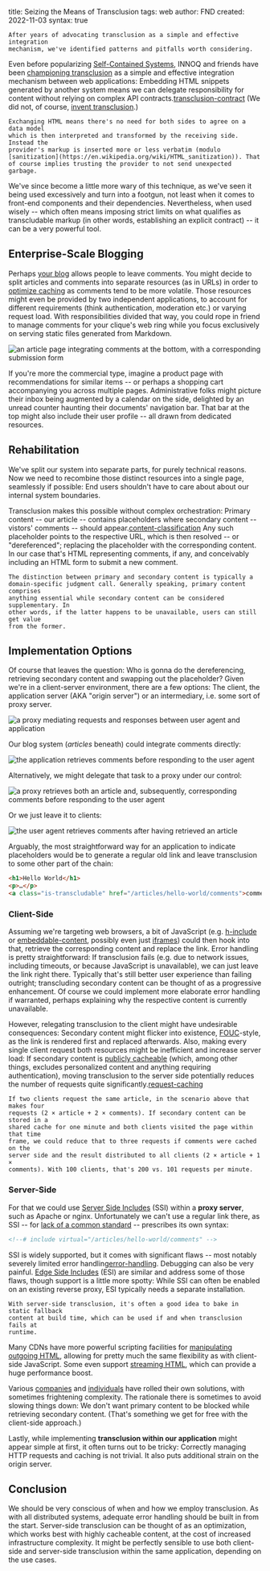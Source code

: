 title: Seizing the Means of Transclusion
tags: web
author: FND
created: 2022-11-03
syntax: true

```intro
After years of advocating transclusion as a simple and effective integration
mechanism, we've identified patterns and pitfalls worth considering.
```

Even before popularizing [Self-Contained Systems](https://scs-architecture.org),
INNOQ and friends have been
[championing transclusion](https://www.innoq.com/en/blog/transclusion/) as a
simple and effective integration mechanism between web applications: Embedding
HTML snippets generated by another system means we can delegate responsibility
for content without relying on complex API
contracts.[transclusion-contract](footnote://) (We did not, of course,
[invent transclusion](https://en.wikipedia.org/wiki/Transclusion#History_and_implementation_by_Project_Xanadu).)

```footnote transclusion-contract
Exchanging HTML means there's no need for both sides to agree on a data model
which is then interpreted and transformed by the receiving side. Instead the
provider's markup is inserted more or less verbatim (modulo
[sanitization](https://en.wikipedia.org/wiki/HTML_sanitization)). That
of course implies trusting the provider to not send unexpected garbage.
```

We've since become a little more wary of this technique, as we've seen it being
used excessively and turn into a footgun, not least when it comes to front-end
components and their dependencies. Nevertheless, when used wisely -- which often
means imposing strict limits on what qualifies as transcludable markup (in
other words, establishing an explicit contract) -- it can be a very powerful
tool.


Enterprise-Scale Blogging
-------------------------

Perhaps [your blog](https://cagrimmett.com/thoughts/2022/04/26/why-blog/)
allows people to leave comments. You might decide to split articles and
comments into separate resources (as in URLs) in order to
[optimize caching](page://articles/http-caching) as comments tend to be more volatile.
Those resources might even be provided by two independent applications, to
account for different requirements (think authentication, moderation etc.) or
varying request load. With responsibilities divided that way, you could rope in
friend to manage comments for your clique's web ring while you focus exclusively
on serving static files generated from Markdown.

![an article page integrating comments at the bottom, with a corresponding submission form](./blog.png)

If you're more the commercial type, imagine a product page with recommendations
for similar items -- or perhaps a shopping cart accompanying you across multiple
pages. Administrative folks might picture their inbox being augmented by a
calendar on the side, delighted by an unread counter haunting their documents'
navigation bar. That bar at the top might also include their user profile -- all
drawn from dedicated resources.


Rehabilitation
--------------

We've split our system into separate parts, for purely technical reasons. Now we
need to recombine those distinct resources into a single page, seamlessly if
possible: End users shouldn't have to care about about our internal system
boundaries.

Transclusion makes this possible without complex orchestration: Primary content --
our article -- contains placeholders where secondary content -- vistors'
comments -- should appear.[content-classification](footnote://) Any such
placeholder points to the respective URL, which is then resolved -- or
"dereferenced"; replacing the placeholder with the corresponding content. In our
case that's HTML representing comments, if any, and conceivably including an
HTML form to submit a new comment.

```footnote content-classification
The distinction between primary and secondary content is typically a
domain-specific judgment call. Generally speaking, primary content comprises
anything essential while secondary content can be considered supplementary. In
other words, if the latter happens to be unavailable, users can still get value
from the former.
```


Implementation Options
----------------------

Of course that leaves the question: Who is gonna do the dereferencing,
retrieving secondary content and swapping out the placeholder? Given we're in a
client-server environment, there are a few options: The client, the application
server (AKA "origin server") or an intermediary, i.e. some sort of proxy server.

![a proxy mediating requests and responses between user agent and application](./client-server.png)

Our blog system (_articles_ beneath) could integrate comments directly:

![the application retrieves comments before responding to the user agent](./origin.png)

Alternatively, we might delegate that task to a proxy under our control:

![a proxy retrieves both an article and, subsequently, corresponding comments before responding to the user agent](./proxy.png)

Or we just leave it to clients:

![the user agent retrieves comments after having retrieved an article](./client.png)

Arguably, the most straightforward way for an application to indicate
placeholders would be to generate a regular old link and leave transclusion to
some other part of the chain:

```html
<h1>Hello World</h1>
<p>…</p>
<a class="is-transcludable" href="/articles/hello-world/comments">comments</a>
```


### Client-Side

Assuming we're targeting web browsers, a bit of JavaScript (e.g.
[h-include](https://github.com/gustafnk/h-include) or
[embeddable-content](https://github.com/FND/embeddable-content), possibly even
just
[iframes](https://developer.mozilla.org/en-US/docs/Web/HTML/Element/iframe))
could then hook into that, retrieve the corresponding content and replace the
link. Error handling is pretty straightforward: If transclusion fails (e.g. due
to network issues, including timeouts, or because JavaScript is unavailable),
we can just leave the link right there. Typically that's still better user
experience than failing outright; transcluding secondary content can be thought
of as a progressive enhancement. Of course we could implement more elaborate
error handling if warranted, perhaps explaining why the respective content is
currently unavailable.

However, relegating transclusion to the client might have undesirable
consequences: Secondary content might flicker into existence,
[FOUC](https://en.wikipedia.org/wiki/Flash_of_unstyled_content)-style, as the
link is rendered first and replaced afterwards. Also, making every single
client request both resources might be inefficient and increase server load: If
secondary content is
[publicly cacheable](https://developer.mozilla.org/en-US/docs/Web/HTTP/Headers/Cache-Control#public)
(which, among other things, excludes personalized content and anything
requiring authentication), moving transclusion to the server side potentially
reduces the number of requests quite
significantly.[request-caching](footnote://)

```footnote request-caching
If two clients request the same article, in the scenario above that makes four
requests (2 × article + 2 × comments). If secondary content can be stored in a
shared cache for one minute and both clients visited the page within that time
frame, we could reduce that to three requests if comments were cached on the
server side and the result distributed to all clients (2 × article + 1 ×
comments). With 100 clients, that's 200 vs. 101 requests per minute.
```


### Server-Side

For that we could use
[Server Side Includes](https://en.wikipedia.org/wiki/Server_Side_Includes)
(SSI) within a **proxy server**, such as Apache or nginx. Unfortunately we
can't use a regular link there, as SSI -- for
[lack of a common standard](https://chriscoyier.net/2022/10/20/isnt-it-weird-there-is-no-standards-based-declarative-way-to-put-a-chunk-of-html-inside-other-html/) --
prescribes its own syntax:

```html
<!--# include virtual="/articles/hello-world/comments" -->
```

SSI is widely supported, but it comes with significant flaws -- most notably
severely limited error handling[error-handling](footnote://). Debugging can also
be very painful.
[Edge Side Includes](https://en.wikipedia.org/wiki/Edge_Side_Includes) (ESI)
are similar and address some of those flaws, though support is a little more
spotty: While SSI can often be enabled on an existing reverse proxy, ESI
typically needs a separate installation.

```footnote error-handling
With server-side transclusion, it's often a good idea to bake in static fallback
content at build time, which can be used if and when transclusion fails at
runtime.
```

Many CDNs have more powerful scripting facilities for
[manipulating outgoing HTML](https://developers.cloudflare.com/workers/runtime-apis/html-rewriter/),
allowing for pretty much the same flexibility as with client-side JavaScript.
Some even support
[streaming HTML](page://articles/streaming-html), which can provide a huge
performance boost.

Various [companies](https://github.com/zalando/tailor) and
[individuals](https://twitter.com/wcbytes/status/1541546418539732997) have
rolled their own solutions, with sometimes frightening complexity. The
rationale there is sometimes to avoid slowing things down: We don't want
primary content to be blocked while retrieving secondary content. (That's
something we get for free with the client-side approach.)

Lastly, while implementing **transclusion within our application** might appear
simple at first, it often turns out to be tricky: Correctly managing HTTP
requests and caching is not trivial. It also puts additional strain on the
origin server.


Conclusion
----------

We should be very conscious of when and how we employ transclusion. As with all
distributed systems, adequate error handling should be built in from the start.
Server-side transclusion can be thought of as an optimization, which works best
with highly cacheable content, at the cost of increased infrastructure
complexity. It might be perfectly sensible to use both client-side and
server-side transclusion within the same application, depending on the use
cases.
